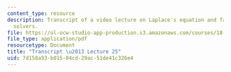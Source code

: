 ```yaml
---
content_type: resource
description: Transcript of a video lecture on Laplace's equation and fast Poisson
  solvers.
file: https://ol-ocw-studio-app-production.s3.amazonaws.com/courses/18-085-computational-science-and-engineering-i-fall-2008/7d158a93b01504cd29ac51de41c326e4_18-085F08-L25.pdf
file_type: application/pdf
resourcetype: Document
title: "Transcript \u2013 Lecture 25"
uid: 7d158a93-b015-04cd-29ac-51de41c326e4
---
```

